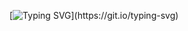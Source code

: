 [![Typing SVG](https://readme-typing-svg.herokuapp.com?color=%2336BCF7&center=true&vCenter=true&width=600&lines=Hi+there+👋,+I+am+Liu+Shuai;+Welcome+to+My+Profile!)](https://git.io/typing-svg)
